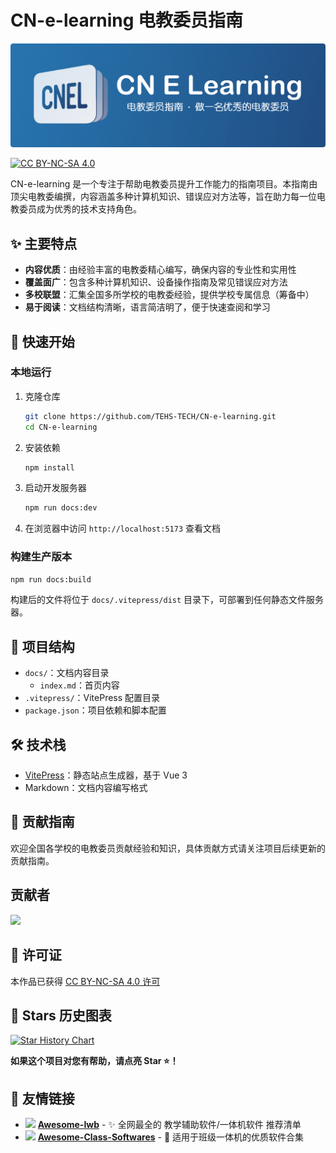 # CN-e-learning 电教委员指南

![banner](./docs/public/images/banner.png)

[![CC BY-NC-SA 4.0](https://img.shields.io/badge/License-CC_BY--NC--SA_4.0-blue.svg)](https://creativecommons.org/licenses/by-nc-sa/4.0)

CN-e-learning 是一个专注于帮助电教委员提升工作能力的指南项目。本指南由顶尖电教委编撰，内容涵盖多种计算机知识、错误应对方法等，旨在助力每一位电教委员成为优秀的技术支持角色。

## ✨ 主要特点

- **内容优质**：由经验丰富的电教委精心编写，确保内容的专业性和实用性
- **覆盖面广**：包含多种计算机知识、设备操作指南及常见错误应对方法
- **多校联盟**：汇集全国多所学校的电教委经验，提供学校专属信息（筹备中）
- **易于阅读**：文档结构清晰，语言简洁明了，便于快速查阅和学习

## 🚀 快速开始

### 本地运行

1. 克隆仓库

    ```bash
    git clone https://github.com/TEHS-TECH/CN-e-learning.git
    cd CN-e-learning
    ```

2. 安装依赖

    ```bash
    npm install
    ```

3. 启动开发服务器

    ```bash
    npm run docs:dev
    ```

4. 在浏览器中访问 `http://localhost:5173` 查看文档

### 构建生产版本

```bash
npm run docs:build
```

构建后的文件将位于 `docs/.vitepress/dist` 目录下，可部署到任何静态文件服务器。

## 📁 项目结构

- `docs/`：文档内容目录
  - `index.md`：首页内容
- `.vitepress/`：VitePress 配置目录
- `package.json`：项目依赖和脚本配置

## 🛠️ 技术栈

- [VitePress](https://vitepress.dev/)：静态站点生成器，基于 Vue 3
- Markdown：文档内容编写格式

## 🤝 贡献指南

欢迎全国各学校的电教委员贡献经验和知识，具体贡献方式请关注项目后续更新的贡献指南。

## 贡献者
<a href="https://github.com/TEHS-TECH/CN-e-learning/graphs/contributors">
  <img src="https://contrib.rocks/image?repo=TEHS-TECH/CN-e-learning" />
</a>

## 📄 许可证

<p xmlns:cc="http://creativecommons.org/ns#" >本作品已获得 <a href="https://creativecommons.org/licenses/by-nc-sa/4.0/?ref=chooser-v1" target="_blank" rel="license noopener noreferrer" style="display:inline-block;">CC BY-NC-SA 4.0 许可<img style="height:22px!important;margin-left:3px;vertical-align:text-bottom;" src="https://mirrors.creativecommons.org/presskit/icons/cc.svg?ref=chooser-v1" alt=""><img style="height:22px!important;margin-left:3px;vertical-align:text-bottom;" src="https://mirrors.creativecommons.org/presskit/icons/by.svg?ref=chooser-v1" alt=""><img style="height:22px!important;margin-left:3px;vertical-align:text-bottom;" src="https://mirrors.creativecommons.org/presskit/icons/nc.svg?ref=chooser-v1" alt=""><img style="height:22px!important;margin-left:3px;vertical-align:text-bottom;" src="https://mirrors.creativecommons.org/presskit/icons/sa.svg?ref=chooser-v1" alt=""></a></p>

## 🌟 Stars 历史图表

[![Star History Chart](https://api.star-history.com/svg?repos=TEHS-TECH/CN-e-learning&type=Date)](https://www.star-history.com/#TEHS-TECH/CN-e-learning&Date)

**如果这个项目对您有帮助，请点亮 Star ⭐！**

## 🔗 友情链接
- <image src="https://avatars.githubusercontent.com/u/184760810" height="18"/> **[Awesome-Iwb](https://github.com/awesome-iwb/awesome-iwb)** - ✨ 全网最全的 教学辅助软件/一体机软件 推荐清单
- <image src="https://nav.jursin.top/acs.png" height="18"/> [**Awesome-Class-Softwares**](https://github.com/Jursin/Awesome-Class-Softwares) - 🌟 适用于班级一体机的优质软件合集